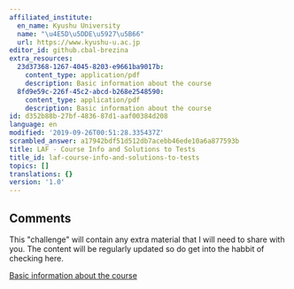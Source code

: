 ```yaml
---
affiliated_institute:
  en_name: Kyushu University
  name: "\u4E5D\u5DDE\u5927\u5B66"
  url: https://www.kyushu-u.ac.jp
editor_id: github.cbal-brezina
extra_resources:
  23d37368-1267-4045-8203-e9661ba9017b:
    content_type: application/pdf
    description: Basic information about the course
  8fd9e59c-226f-45c2-abcd-b268e2548590:
    content_type: application/pdf
    description: Basic information about the course
id: d352b88b-27bf-4836-87d1-aaf00384d208
language: en
modified: '2019-09-26T00:51:28.335437Z'
scrambled_answer: a17942bdf51d512db7acebb46ede10a6a877593b
title: LAF - Course Info and Solutions to Tests
title_id: laf-course-info-and-solutions-to-tests
topics: []
translations: {}
version: '1.0'
---
```


## Comments

This "challenge" will contain any extra material that I will need to share with you.
The content will be regularly updated so do get into the habbit of checking here.


[Basic information about the course](/api/v0/teachers/github.cbal-brezina/resources/public/8fd9e59c-226f-45c2-abcd-b268e2548590.pdf/8fd9e59c-226f-45c2-abcd-b268e2548590.pdf)






